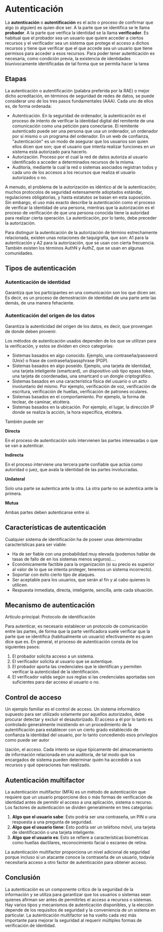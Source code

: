 # Autenticación

La **autenticación** o **autentificación** es el acto o proceso de confirmar que algo (o alguien) es quien dice ser. A la parte que se identifica se le llama **probador**. A la parte que verifica la identidad se la llama **verificador**. Es habitual que el probador sea un usuario que quiere acceder a ciertos recursos y el verificador sea un sistema que protege el acceso a dichos recursos y tiene que verificar que el que accede sea un usuario que tiene permisos para acceder a esos recursos. Para poder tener autenticación es necesaria, como condición previa, la existencia de identidades biunívocamente identificadas de tal forma que se permita hacer la tarea

## Etapas

La autenticación o autentificación (palabra preferida por la RAE) o mejor dicho acreditación, en términos de seguridad de redes de datos, se puede considerar uno de los tres pasos fundamentales (AAA). Cada uno de ellos es, de forma ordenada:

- Autenticación. En la seguridad de ordenador, la autenticación es el proceso de intento de verificar la identidad digital del remitente de una comunicación como una petición para conectarse. El remitente autenticado puede ser una persona que usa un ordenador, un ordenador por sí mismo o un programa del ordenador. En un web de confianza, "autenticación" es un modo de asegurar que los usuarios son quien ellos dicen que son; que el usuario que intenta realizar funciones en un sistema está autorizado para hacerlo.
- Autorización. Proceso por el cual la red de datos autoriza al usuario identificado a acceder a determinados recursos de la misma.
- Auditoría, mediante la cual la red o sistemas asociados registran todos y cada uno de los accesos a los recursos que realiza el usuario autorizados o no.

A menudo, el problema de la autorización es idéntico al de la autenticación; muchos protocolos de seguridad extensamente adoptados estándar, regulaciones obligatorias, y hasta estatutos se basan en esta suposición. Sin embargo, el uso más exacto describe la autenticación como el proceso de verificar la identidad de una persona, mientras que la autorización es el proceso de verificación de que una persona conocida tiene la autoridad para realizar cierta operación. La autenticación, por lo tanto, debe preceder la autorización.

Para distinguir la autenticación de la autorización de término estrechamente relacionada, existen unas notaciones de taquigrafía, que son: A1 para la autenticación y A2 para la autorización, que se usan con cierta frecuencia. También existen los términos AuthN y AuthZ, que se usan en algunas comunidades.

## Tipos de autenticación

### **Autenticación de identidad**

Garantiza que los participantes en una comunicación son los que dicen ser. Es decir, es un proceso de demostración de identidad de una parte ante las demás, de una manera fehaciente.

### **Autenticación del origen de los datos**

Garantiza la autenticidad del origen de los datos, es decir, que provengan de donde deben provenir.

Los métodos de autenticación usados dependen de los que se utilizan para la verificación, y estos se dividen en cinco categorías:

- Sistemas basados en algo conocido. Ejemplo, una contraseña/password (Unix) o frase de contraseña/passphrase (PGP).
- Sistemas basados en algo poseído. Ejemplo, una tarjeta de identidad, una tarjeta inteligente (smartcard), un dispositivo usb tipo epass token, una tarjeta de coordenadas, una smartcard o un dongle criptográfico.
- Sistemas basados en una característica física del usuario o un acto involuntario del mismo. Por ejemplo, verificación de voz, verificación de escritura, verificación de huellas, verificación de patrones oculares.
- Sistemas basados en el comportamiento. Por ejemplo, la forma de teclear, de caminar, etcétera.
- Sistemas basados en la ubicación. Por ejemplo, el lugar, la dirección IP donde se realiza la acción, la hora específica, etcétera.

También puede ser

**Directa**

En el proceso de autenticación solo intervienen las partes interesadas o que se van a autenticar.

**Indirecta**

En el proceso interviene una tercera parte confiable que actúa como autoridad o juez, que avala la identidad de las partes involucradas.

**Unilateral**

Solo una parte se autentica ante la otra. La otra parte no se autentica ante la primera.

**Mutua**

Ambas partes deben autenticarse entre sí.

## Características de autenticación

Cualquier sistema de identificación ha de poseer unas determinadas características para ser viable:

- Ha de ser fiable con una probabilidad muy elevada (podemos hablar de tasas de fallo de en los sistemas menos seguros)....
- Económicamente factible para la organización (si su precio es superior al valor de lo que se intenta proteger, tenemos un sistema incorrecto).
- Soportar con éxito cierto tipo de ataques.
- Ser aceptable para los usuarios, que serán al fin y al cabo quienes lo utilicen.
- Respuesta inmediata, directa, inteligente, sencilla, ante cada situación.

## Mecanismo de autenticación

Artículo principal: Protocolo de identificación

Para autenticar, es necesario establecer un protocolo de comunicación entre las partes, de forma que la parte verificadora suele verificar que la parte que se identifica (habitualmente un usuario) efectivamente es quien dice que es. En general, el proceso de autenticación consta de los siguientes pasos:

1. El probador solicita acceso a un sistema.
2. El verificador solicita al usuario que se autentique.
3. El probador aporta las credenciales que le identifican y permiten verificar la autenticidad de la identificación.
4. El verificador valida según sus reglas si las credenciales aportadas son suficientes para dar acceso al usuario o no.

## Control de acceso

Un ejemplo familiar es el control de acceso. Un sistema informático supuesto para ser utilizado solamente por aquellos autorizados, debe procurar detectar y excluir el desautorizado. El acceso a él por lo tanto es controlado generalmente insistiendo en un procedimiento de la autentificación para establecer con un cierto grado establecido de confianza la identidad del usuario, por lo tanto concediendo esos privilegios como puede ser autor

ización, el acceso. Cada intento se sigue típicamente del almacenamiento de información relacionada en una auditoría, de tal modo que los encargados de sistema pueden determinar quién ha accedido a sus recursos y qué operaciones han realizado. 

## Autenticación multifactor

La autenticación multifactor (MFA) es un método de autenticación que requiere que un usuario proporcione dos o más formas de verificación de identidad antes de permitir el acceso a una aplicación, sistema o recurso. Los factores de autenticación se dividen generalmente en tres categorías:

1. **Algo que el usuario sabe**: Esto podría ser una contraseña, un PIN o una respuesta a una pregunta de seguridad.
2. **Algo que el usuario tiene**: Esto podría ser un teléfono móvil, una tarjeta de identificación o una tarjeta inteligente.
3. **Algo que el usuario es**: Esto se refiere a características biométricas como huellas dactilares, reconocimiento facial o escaneo de retina.

La autenticación multifactor proporciona un nivel adicional de seguridad porque incluso si un atacante conoce la contraseña de un usuario, todavía necesitaría acceso a otro factor de autenticación para obtener acceso.

## Conclusión

La autenticación es un componente crítico de la seguridad de la información y se utiliza para garantizar que los usuarios o sistemas sean quienes afirman ser antes de permitirles el acceso a recursos o sistemas. Hay varios tipos y mecanismos de autenticación disponibles, y la elección depende de los requisitos de seguridad y la conveniencia de un sistema en particular. La autenticación multifactor se ha vuelto cada vez más importante para mejorar la seguridad al requerir múltiples formas de verificación de identidad.
